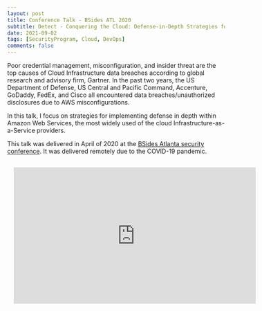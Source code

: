 ```yaml
---
layout: post
title: Conference Talk - BSides ATL 2020
subtitle: Detect - Conquering the Cloud: Defense-in-Depth Strategies for Amazon Web Services
date: 2021-09-02
tags: [SecurityProgram, Cloud, DevOps]
comments: false
---
```

Poor credential management, misconfiguration, and insider threat are the top causes of Cloud Infrastructure data breaches according to global research and advisory firm, Gartner. In the past two years, the US Department of Defense, US Central and Pacific Command, Accenture, GoDaddy, FedEx, and Cisco all encountered data breaches/unauthorized disclosures due to AWS misconfigurations.

In this talk, I focus on strategies for implementing defense in depth within Amazon Web Services, the most widely used of the cloud Infrastructure-as-a-Service providers.

This talk was delivered in April of 2020 at the [BSides Atlanta security conference](https://bsidesatl.org/). It was delivered remotely due to the COVID-19 pandemic.

<iframe width="560" height="315" style="margin:15px;" src="https://www.youtube.com/embed/JuQj9uczqn8?start=90" title="YouTube video player" frameborder="0" allow="accelerometer; autoplay; clipboard-write; encrypted-media; gyroscope; picture-in-picture" allowfullscreen></iframe>
